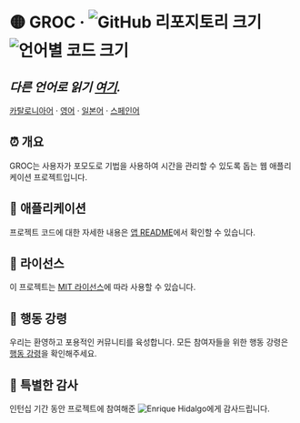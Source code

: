 # 🟡 GROC &middot; ![GitHub 리포지토리 크기][1] ![언어별 코드 크기][2]

## _다른 언어로 읽기 [여기](./)._

[카탈로니아어][3] ·
[영어][4] ·
[일본어][5] ·
[스페인어][6]

## ⏰ 개요

GROC는 사용자가 포모도로 기법을 사용하여 시간을 관리할 수 있도록 돕는 웹 애플리케이션
프로젝트입니다.

## 🚀 애플리케이션

프로젝트 코드에 대한 자세한 내용은 [앱 README](../../app/README.md)에서 확인할 수 있습니다.

## 📃 라이선스

이 프로젝트는 [MIT 라이선스](../../LICENSE)에 따라 사용할 수 있습니다.

## 🤝 행동 강령

우리는 환영하고 포용적인 커뮤니티를 육성합니다. 모든 참여자들을 위한 행동 강령은
[행동 강령](../../CODE_OF_CONDUCT.md)을 확인해주세요.

## 🙏 특별한 감사

인턴십 기간 동안 프로젝트에 참여해준 ![Enrique Hidalgo][7]에게 감사드립니다.

[1]: https://img.shields.io/github/repo-size/sergih28/groc?style=for-the-badge&logo=github&label=Repo&labelColor=333&color=6cc644
[2]: https://img.shields.io/github/languages/code-size/sergih28/groc?style=for-the-badge&logo=visualstudiocode&label=Code&labelColor=0078d7&color=gray
[3]: ./README.cat.md
[4]: ../../README.md
[5]: ./README.jp.md
[6]: ./README.es.md
[7]: https://github.com/ehdlg
